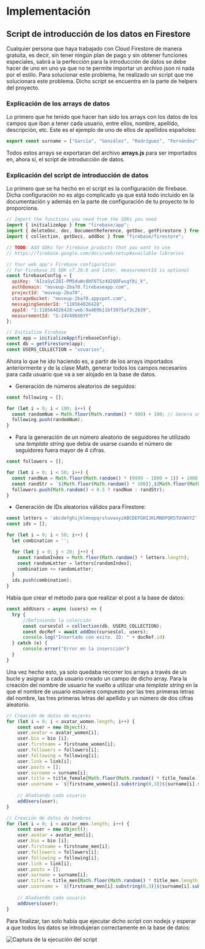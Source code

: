 # Implementación

## Script de introducción de los datos en Firestore

Cualquier persona que haya trabajado con Cloud Firestore de manera gratuita, es decir, sin tener ningún plan de pago y sin obtener funciones especiales, sabrá a la perfección para la introducción de datos se debe hacer de uno en uno ya que no te permite importar un archivo json ni nada por el estilo. Para solucionar este problema, he realizado un script que me solucionara este problema. Dicho script se encuentra en la parte de helpers del proyecto.

### Explicación de los arrays de datos
Lo primero que he tenido que hacer han sido los arrays con los datos de los campos que iban a tener cada usuario, entre ellos, nombre, apellido, descripción, etc. Este es el ejemplo de uno de ellos de apellidos españoles:

```javascript
export const surname = ["García", "González", "Rodríguez", "Fernández", "López", "Martínez", "Sánchez", "Pérez", "Gómez", "Martín", "Jiménez", "Ruiz", "Hernández", "Díaz", "Moreno", "Álvarez", "Muñoz", "Romero", "Alonso", "Gutiérrez", "Navarro", "Torres", "Domínguez", "Vázquez", "Cruz", "Ramos", "Ortega", "Castro", "Serrano", "Santos", "Rubio", "Marín", "Núñez", "Iglesias", "Medina", "Silva", "Garrido", "Cortés", "Moya", "Sola", "Campos", "Vega", "Mora", "Diez", "Soto", "Sáez", "Blanco", "Castillo", "Prieto", "Santiago", "Arias", "Soria", "Flores", "Rojas", "Esteban", "Parra", "Bravo", "Montes", "Gallardo", "Roca", "Sánchez-Campoamor", "Aguilera", "Pascual", "Delgado", "Ferrer", "Guerrero", "Caballero", "Herrera", "León", "Ramírez", "Suárez", "Galán", "Molina", "Rubia", "Palacios", "Morales", "Fuentes", "Sáez-Díez", "Vicente", "Calvo", "Carrasco", "Miranda", "Lorenzo", "Montero", "Ferreruela", "Pardo", "Rivas", "Aparicio", "Lozano", "Otero", "Merino", "Rico", "Cobo", "Clemente", "Carrillo", "Perea", "Palomo", "Antón"];
```

Todos estos arrays se exportaran del archivo **arrays.js** para ser importados en, ahora sí, el script de introducción de datos.

### Explicación del script de introducción de datos

Lo primero que se ha hecho en el script es la configuración de firebase. Dicha configuración no es algo complicado ya que está todo incluido en la documentación y además en la parte de configuración de tu proyecto te lo proporciona.

```javascript
// Import the functions you need from the SDKs you need
import { initializeApp } from "firebase/app";
import { deleteDoc, doc, DocumentReference, getDoc, getFirestore } from "firebase/firestore";
import { collection, getDocs, addDoc } from "firebase/firestore";

// TODO: Add SDKs for Firebase products that you want to use
// https://firebase.google.com/docs/web/setup#available-libraries

// Your web app's Firebase configuration
// For Firebase JS SDK v7.20.0 and later, measurementId is optional
const firebaseConfig = {
  apiKey: "AIzaSyCZ8I-PMSduWc0bF6TSz4U2QOFwsgf8i_k",
  authDomain: "moveup-2ba70.firebaseapp.com",
  projectId: "moveup-2ba70",
  storageBucket: "moveup-2ba70.appspot.com",
  messagingSenderId: "118564026428",
  appId: "1:118564026428:web:9ad69b11bf3075af3c2b39",
  measurementId: "G-24V496X6YY"
};

// Initialize Firebase
const app = initializeApp(firebaseConfig);
const db = getFirestore(app);
const USERS_COLLECTION = "usuarios";
```

Ahora lo que he ido haciendo es, a partir de los arrays importados anteriormente y de la clase Math, generar todos los campos necesarios para cada usuario que va a ser alojado en la base de datos.
* Generación de números aleatorios de seguidos:

```javascript
const following = [];

for (let i = 0; i < 100; i++) {
  const randomNum = Math.floor(Math.random() * 900) + 100; // Genera un número aleatorio entre 100 y 999
  following.push(randomNum);
}
```

* Para la generación de un número aleatorio de seguidores he utilizado una _template string_ que debía de usarse cuando el número de seguidores fuera mayor de 4 cifras.

```javascript
const followers = [];

for (let i = 0; i < 50; i++) {
  const randNum = Math.floor(Math.random() * (9999 - 1000 + 1)) + 1000;
  const randStr = `${Math.floor(Math.random() * 100)},${Math.floor(Math.random() * 9) + 1}K`;
  followers.push(Math.random() < 0.5 ? randNum : randStr);
}
```

* Generación de IDs aleatorios válidos para Firestore:

```javascript
const letters = 'abcdefghijklmnopqrstuvwxyzABCDEFGHIJKLMNOPQRSTUVWXYZ';
const ids = [];

for (let i = 0; i < 50; i++) {
  let combination = '';

  for (let j = 0; j < 20; j++) {
    const randomIndex = Math.floor(Math.random() * letters.length);
    const randomLetter = letters[randomIndex];
    combination += randomLetter;
  }
  ids.push(combination);
}
```

Había que crear el método para que realizar el post a la base de datos:

```javascript
const addUsers = async (users) => {
  try {
      //Definiendo la colección
      const cursesCol = collection(db, USERS_COLLECTION);
      const docRef = await addDoc(cursesCol, users);
      console.log("Insertado con exito. ID: " + docRef.id)
  } catch (e) {
      console.error("Error en la insercción")
  }
}
```

Una vez hecho esto, ya solo quedaba recorrer los arrays a través de un bucle y asignar a cada usuario creado un campo de dicho array. Para la creación del nombre de usuario he vuelto a utilizar una _template string_ en la que el nombre de usuario estuviera compuesto por las tres primeras letras del nombre, las tres primeras letras del apellido y un número de dos cifras aleatorio.

```javascript
// Creación de datos de mujeres
for (let i = 0; i < avatar_women.length; i++) {
    const user = new Object();
    user.avatar = avatar_women[i];
    user.bio = bio [i];
    user.firstname = firstname_women[i];
    user.followers = followers[i];
    user.following = following[i];
    user.link = link[i];
    user.posts = [];
    user.surname = surname[i];
    user.title = title_female[Math.floor(Math.random() * title_female.length) + 1];
    user.username = `${firstname_women[i].substring(0,3)}${surname[i].substring(0,3)}${Math.floor(Math.random() * 99) + 1}`.toLowerCase();
    
    // Añadiendo cada usuario
    addUsers(user);
}

// Creación de datos de hombres
for (let i = 0; i < avatar_men.length; i++) {
    const user = new Object();
    user.avatar = avatar_men[i];
    user.bio = bio [i];
    user.firstname = firstname_men[i];
    user.followers = followers[i];
    user.following = following[i];
    user.link = link[i];
    user.posts = [];
    user.surname = surname[i];
    user.title = title_men[Math.floor(Math.random() * title_men.length) + 1];
    user.username = `${firstname_men[i].substring(0,3)}${surname[i].substring(0,3)}${Math.floor(Math.random() * 99) + 1}`.toLowerCase();
    
    // Añadiendo cada usuario
    addUsers(user);
}
```

Para finalizar, tan solo había que ejecutar dicho script con nodejs y esperar a que todos los datos se introdujeran correctamente en la base de datos:

![Captura de la ejecución del script](/docs/media/)